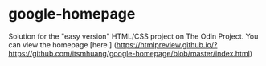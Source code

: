 # google-homepage
Solution for the "easy version" HTML/CSS project on The Odin Project. You can view the homepage [here.] (https://htmlpreview.github.io/?https://github.com/itsmhuang/google-homepage/blob/master/index.html)
